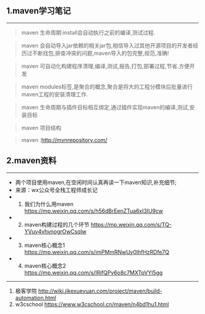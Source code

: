 ## 1.maven学习笔记
---
> maven 生命周期:install会自动执行之前的编译,测试过程.

> maven 会自动导入jar依赖的相关jar包,相信导入过其他开源项目的开发者经历过不断找包,排查冲突的问题,maven导入的包完整,规范,准确!

> maven 可自动化构建程序清理,编译,测试,报告,打包,部署过程,节省.方便开发

> maven  modules标签,是聚合的概念,聚合是将大的工程分模块后批量进行maven工程的安装清理工作.

> maven 生命周期与插件目标相互绑定,通过插件实现maven的编译,测试,安装目标

>  maven 项目结构 

> maven :http://mvnrepository.com/

## 2.maven资料
---
  * 两个项目使用maven,在空闲时间认真再读一下maven知识,补充细节;
  * 来源：wx公众号全栈工程师成长记
  * 1. 我们为什么用maven   https://mp.weixin.qq.com/s/h56dBrEenZTua6xI3IU9cw
  * 2. maven构建过程的几个环节  https://mp.weixin.qq.com/s/TQ-YVuy4vhvnogrOwCsqlw
  * 3. maven核心概念1     https://mp.weixin.qq.com/s/imPMmRNwUy0lhfHzRDfe7Q
  * 4. maven核心概念2    https://mp.weixin.qq.com/s/lRifQPv6o8c7MXTpVYI5gg
---
1. 极客学院  http://wiki.jikexueyuan.com/project/maven/build-automation.html
2. w3cschool https://www.w3cschool.cn/maven/n4bd1hu1.html

